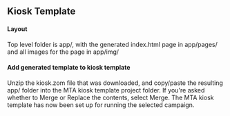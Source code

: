 ## Kiosk Template


#### Layout

Top level folder is app/, with the generated index.html page in app/pages/ and all images for the page in app/img/


#### Add generated template to kiosk template

Unzip the kiosk.zom file that was downloaded, and copy/paste the resulting app/ folder into the MTA kiosk template project folder. If you're asked whether to Merge or Replace the contents, select Merge. The MTA kiosk template has now been set up for running the selected campaign.